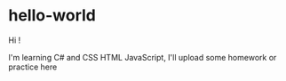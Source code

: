 # hello-world


Hi !

I'm learning C# and CSS HTML JavaScript,
I'll upload some homework or practice here
